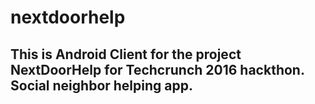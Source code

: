 # nextdoorhelp
## This is Android Client for the project NextDoorHelp for Techcrunch 2016 hackthon. Social neighbor helping app.
